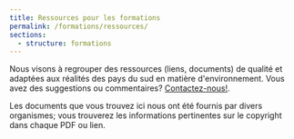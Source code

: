```yaml
---
title: Ressources pour les formations
permalink: /formations/ressources/
sections:
  - structure: formations
---
```

Nous visons à regrouper des ressources (liens, documents) de qualité et adaptées aux réalités des pays du sud en matière d'environnement. Vous avez des suggestions ou commentaires? [Contactez-nous!](/contact/).

Les documents que vous trouvez ici nous ont été fournis par divers organismes; vous trouverez les informations pertinentes sur le copyright dans chaque PDF ou lien.
